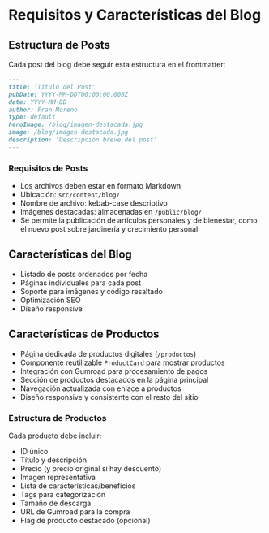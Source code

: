 # Requisitos y Características del Blog

## Estructura de Posts

Cada post del blog debe seguir esta estructura en el frontmatter:

```markdown
---
title: 'Título del Post'
pubDate: YYYY-MM-DDT00:00:00.000Z
date: YYYY-MM-DD
author: Fran Moreno
type: default
heroImage: /blog/imagen-destacada.jpg
image: /blog/imagen-destacada.jpg
description: 'Descripción breve del post'
---
```

### Requisitos de Posts

- Los archivos deben estar en formato Markdown
- Ubicación: `src/content/blog/`
- Nombre de archivo: kebab-case descriptivo
- Imágenes destacadas: almacenadas en `/public/blog/`
- Se permite la publicación de artículos personales y de bienestar, como el nuevo post sobre jardinería y crecimiento personal

## Características del Blog

- Listado de posts ordenados por fecha
- Páginas individuales para cada post
- Soporte para imágenes y código resaltado
- Optimización SEO
- Diseño responsive

## Características de Productos

- Página dedicada de productos digitales (`/productos`)
- Componente reutilizable `ProductCard` para mostrar productos
- Integración con Gumroad para procesamiento de pagos
- Sección de productos destacados en la página principal
- Navegación actualizada con enlace a productos
- Diseño responsive y consistente con el resto del sitio

### Estructura de Productos

Cada producto debe incluir:

- ID único
- Título y descripción
- Precio (y precio original si hay descuento)
- Imagen representativa
- Lista de características/beneficios
- Tags para categorización
- Tamaño de descarga
- URL de Gumroad para la compra
- Flag de producto destacado (opcional)
